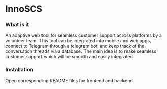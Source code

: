 # InnoSCS
### What is it
An adaptive web tool for seamless customer support across platforms by a volunteer team. This tool can be integrated into mobile and web apps, connect to Telegram through a telegram bot, and keep track of the conversation threads via a database. The main idea is to make seamless customer support which will be smooth and easily integrated.

### Installation
Open corresponding README files for frontend and backend